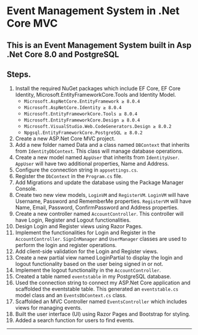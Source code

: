 # Event Management System in .Net Core MVC
This is an Event Management System built in Asp .Net Core 8.0 and PostgreSQL
---
## Steps.

1. Install the required NuGet packages which include EF Core, EF Core Identity, Microsoft.EntityFrameworkCore.Tools and Identity Model.
   - `Microsoft.AspNetCore.EntityFramework ≥ 8.0.4`
   - `Microsoft.AspNetCore.Identity ≥ 8.0.4`
   - `Microsoft.EntityFrameworkCore.Tools ≥ 8.0.4`
   - `Microsoft.EntityFrameworkCore.Design ≥ 8.0.4`
   - `Microsoft.VisualStudio.Web.CodeGenerators.Design ≥ 8.0.2`
   - `Npgsql.EntityFrameworkCore.PostgreSQL ≥ 8.0.2`
3. Create a new ASP.Net Core MVC project.
4. Add a new folder named Data and a class named `DBContext` that inherits from `IdentityDbContext`. This class will manage database operations.
5. Create a new model named `AppUser` that inherits from `IdentityUser`. `AppUser` will have two additional properties, Name and Address.
6. Configure the connection string in `appsettings.cs`.
7. Register the `DbContext` in the `Program.cs` file.
8. Add Migrations and update the database using the Package Manager Console.
9. Create two new view models, `LoginVM` and `RegisterVM`. `LoginVM` will have Username, Password and RememberMe properties. `RegisterVM` will have Name, Email, Password, ConfirmPassword and Address properties.
10. Create a new controller named `AccountController`. This controller will have Login, Register and Logout functionalities.
11. Design Login and Register views using Razor Pages.
12. Implement the functionalities for Login and Register in the `AccountController`. `SignInManager` and `UserManager` classes are used to perform the login and register operations.
13. Add client-side validation for the Login and Register views.
14. Create a new partial view named LoginPartial to display the login and logout functionality based on the user being signed in or not.
15. Implement the logout functionality in the `AccountController`.
16. Created a table named `eventstable` in my PostgreSQL database.
17. Used the connection string to connect my ASP.Net Core application and scaffolded the eventstable table. This generated an `eventstable.cs` model class and an `EventsDbContext.cs` class.
18. Scaffolded an MVC Controller named `EventsController` which includes views for managing events.
19. Built the user interface (UI) using Razor Pages and Bootstrap for styling.
20. Added a search function for users to find events.
---

